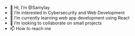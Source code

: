 - 👋 Hi, I’m @Samylay
- 👀 I’m interested in Cybersecurity and Web Development
- 🌱 I’m currently learning web app development using React
- 💞️ I’m looking to collaborate on small projects
- 📫 How to reach me 

<!---
Samylay/Samylay is a ✨ special ✨ repository because its `README.md` (this file) appears on your GitHub profile.
You can click the Preview link to take a look at your changes.
--->
